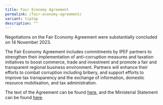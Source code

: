 ```yaml
---
title: Fair Economy Agreement
permalink: /fair-economy-agreement/
variant: tiptap
description: ""
---
```

<p>Negotiations on the Fair Economy Agreement were substantially concluded
on 14 November 2023.&nbsp;</p>
<p></p>
<p>The Fair Economy Agreement includes commitments by IPEF partners to strengthen
their implementation of anti-corruption measures and taxation initiatives
to boost commerce, trade and investment and promote a fair and transparent
regional business environment. Partners will enhance their efforts to combat
corruption including bribery, and support efforts to improve tax transparency
and the exchange of information, domestic resource mobilisation, and tax
administration.</p>
<p>The text of the Agreement can be found <a href="/files/IPEF_PIV_Fair_Economy_Agreement___For_Public_Release.pdf" rel="noopener noreferrer nofollow" target="_blank">here</a>,
and the Ministerial Statement can be found <a href="https://www.mti.gov.sg/-/media/MTI/Newsroom/Press-Releases/2022/09/Annex-D---Joint-Ministerial-Statement-on-IPEF-Pillar-4-Clean-Economy.pdf" rel="noopener noreferrer nofollow" target="_blank">here</a>.</p>